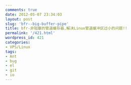```yaml
---
comments: true
date: 2012-05-07 23:34:03
layout: post
slug: 'bfr--big-buffer-pipe'
title: bfr-非阻塞的管道缓存器,解决Linux管道缓冲区过小的问题!!
permalink: '/421.html'
wordpress_id: 421
categories:
- VPS/Linux
tags:
- Ant
- bug
- el
- git
- io
---
```


